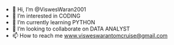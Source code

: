 - 👋 Hi, I’m @ViswesWaran2001
- 👀 I’m interested in CODING
- 🌱 I’m currently learning PYTHON
- 💞️ I’m looking to collaborate on  DATA ANALYST
- 📫 How to reach me www.visweswarantomcruise@gmail.com

<!---
ViswesWaran2001/ViswesWaran2001 is a ✨ special ✨ repository because its `README.md` (this file) appears on your GitHub profile.
You can click the Preview link to take a look at your changes.
--->
